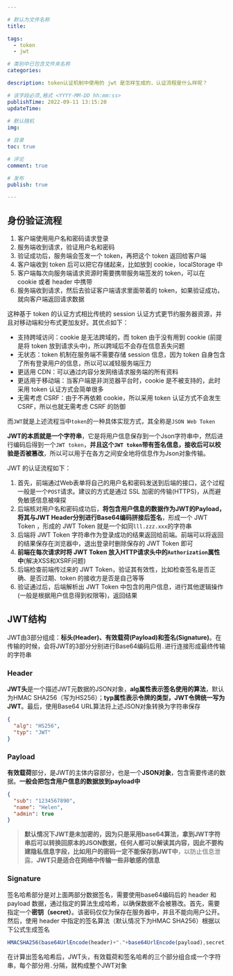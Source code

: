 ```yaml
---

# 默认为文件名称
title: 

tags:
  - token
  - jwt

# 类别中已包含文件夹名称
categories:

description: token认证机制中使用的 jwt 是怎样生成的，认证流程是什么样呢？

# 该字段必须,格式 <YYYY-MM-DD hh:mm:ss>
publishTime: 2022-09-11 13:15:20
updateTime:
 
# 默认随机
img: 

# 目录
toc: true

# 评论
comment: true

# 发布
publish: true

---
```


## 身份验证流程

1. 客户端使用用户名和密码请求登录
2. 服务端收到请求，验证用户名和密码
3. 验证成功后，服务端会签发一个 token，再把这个 token 返回给客户端
4. 客户端收到 token 后可以把它存储起来，比如放到 cookie，localStorage 中
5. 客户端每次向服务端请求资源时需要携带服务端签发的 token，可以在 cookie 或者 header 中携带
6. 服务端收到请求，然后去验证客户端请求里面带着的 token，如果验证成功，就向客户端返回请求数据



这种基于 token 的认证方式相比传统的 session 认证方式更节约服务器资源，并且对移动端和分布式更加友好。其优点如下：

- 支持跨域访问：cookie 是无法跨域的，而 token 由于没有用到 cookie (前提是将 token 放到请求头中)，所以跨域后不会存在信息丢失问题
- 无状态：token 机制在服务端不需要存储 session 信息，因为 token 自身包含了所有登录用户的信息，所以可以减轻服务端压力
- 更适用 CDN：可以通过内容分发网络请求服务端的所有资料
- 更适用于移动端：当客户端是非浏览器平台时，cookie 是不被支持的，此时采用 token 认证方式会简单很多
- 无需考虑 CSRF：由于不再依赖 cookie，所以采用 token 认证方式不会发生 CSRF，所以也就无需考虑 CSRF 的防御



而`JWT`就是上述流程当中`token`的一种具体实现方式，其全称是`JSON Web Token`

**JWT的本质就是一个字符串**，它是将用户信息保存到一个Json字符串中，然后进行编码后得到一个`JWT token`，**并且这个`JWT token`带有签名信息，接收后可以校验是否被篡改**，所以可以用于在各方之间安全地将信息作为Json对象传输。

JWT 的认证流程如下：

1. 首先，前端通过Web表单将自己的用户名和密码发送到后端的接口，这个过程一般是一个`POST`请求。建议的方式是通过 SSL 加密的传输(HTTPS)，从而避免敏感信息被嗅探
2. 后端核对用户名和密码成功后，**将包含用户信息的数据作为JWT的Payload，将其与JWT Header分别进行Base64编码拼接后签名**，形成一个 JWT Token ，形成的 JWT Token 就是一个如同`lll.zzz.xxx`的字符串
3. 后端将 JWT Token 字符串作为登录成功的结果返回给前端。前端可以将返回的结果保存在浏览器中，退出登录时删除保存的 JWT Token 即可
4. **前端在每次请求时将 JWT Token 放入HTTP请求头中的`Authorization`属性中**(解决XSS和XSRF问题)
5. 后端检查前端传过来的 JWT Token，验证其有效性，比如检查签名是否正确、是否过期、token 的接收方是否是自己等等
6. 验证通过后，后端解析出 JWT Token 中包含的用户信息，进行其他逻辑操作(一般是根据用户信息得到权限等)，返回结果



## JWT结构

JWT由3部分组成：**标头(Header)、有效载荷(Payload)和签名(Signature)**。在传输的时候，会将JWT的3部分分别进行Base64编码后用`.`进行连接形成最终传输的字符串

### Header

**JWT头**是一个描述JWT元数据的JSON对象，**alg属性表示签名使用的算法**，默认为HMAC SHA256（写为HS256）；**typ属性表示令牌的类型，JWT令牌统一写为JWT**。最后，使用Base64 URL算法将上述JSON对象转换为字符串保存

```json
{
  "alg": "HS256",
  "typ": "JWT"
}
```

### Payload

**有效载荷**部分，是JWT的主体内容部分，也是一个**JSON对象**，包含需要传递的数据。**一般会把包含用户信息的数据放到payload中**

```json
{
  "sub": "1234567890",
  "name": "Helen",
  "admin": true
}
```

> **默认情况下JWT是未加密的，因为只是采用base64算法，拿到JWT字符串后可以转换回原本的JSON数据，任何人都可以解读其内容，因此不要构建隐私信息字段，比如用户的密码一定不能保存到JWT中**，以防止信息泄露。**JWT只是适合在网络中传输一些非敏感的信息**

### Signature

签名哈希部分是对上面两部分数据签名，需要使用base64编码后的 header 和 payload 数据，通过指定的算法生成哈希，以确保数据不会被篡改。首先，需要指定一个**密钥（secret）**。该密码仅仅为保存在服务器中，并且不能向用户公开。然后，使用 header 中指定的签名算法（默认情况下为HMAC SHA256）根据以下公式生成签名

```js
HMACSHA256(base64UrlEncode(header)+"."+base64UrlEncode(payload),secret)
```

在计算出签名哈希后，JWT头，有效载荷和签名哈希的三个部分组合成一个字符串，每个部分用`.`分隔，就构成整个JWT对象























